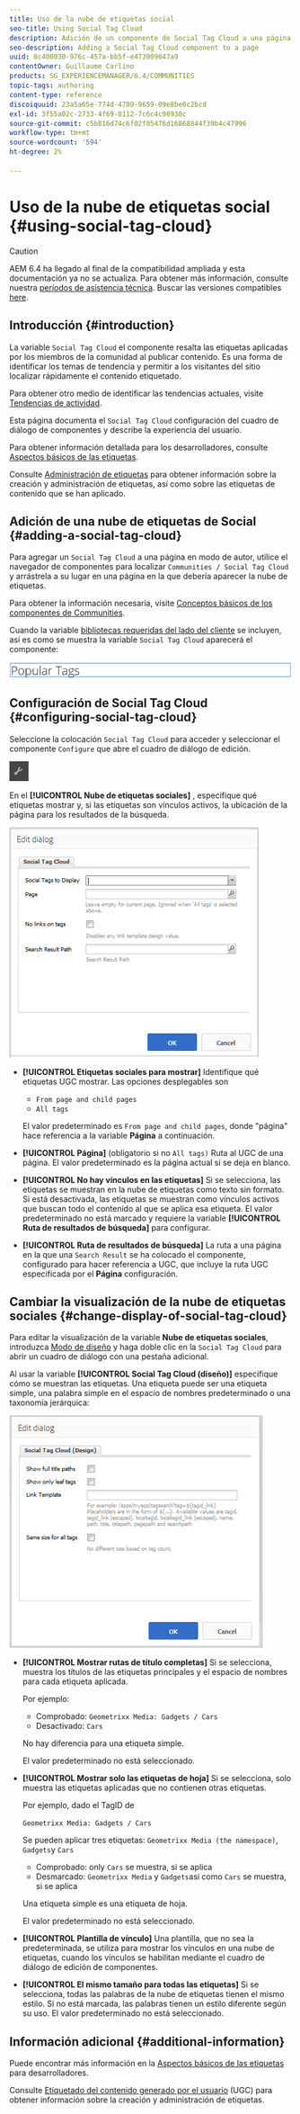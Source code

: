 ```yaml
---
title: Uso de la nube de etiquetas social
seo-title: Using Social Tag Cloud
description: Adición de un componente de Social Tag Cloud a una página
seo-description: Adding a Social Tag Cloud component to a page
uuid: 8c400030-976c-457a-bb5f-e473909647a9
contentOwner: Guillaume Carlino
products: SG_EXPERIENCEMANAGER/6.4/COMMUNITIES
topic-tags: authoring
content-type: reference
discoiquuid: 23a5a65e-774d-4789-9659-09e8be0c2bcd
exl-id: 3f55a02c-2733-4f69-8112-7c6c4c98938c
source-git-commit: c5b816d74c6f02f85476d16868844f39b4c47996
workflow-type: tm+mt
source-wordcount: '594'
ht-degree: 2%

---
```


# Uso de la nube de etiquetas social {#using-social-tag-cloud}

>[!CAUTION]
>
>AEM 6.4 ha llegado al final de la compatibilidad ampliada y esta documentación ya no se actualiza. Para obtener más información, consulte nuestra [períodos de asistencia técnica](https://helpx.adobe.com/es/support/programs/eol-matrix.html). Buscar las versiones compatibles [here](https://experienceleague.adobe.com/docs/).

## Introducción {#introduction}

La variable `Social Tag Cloud` el componente resalta las etiquetas aplicadas por los miembros de la comunidad al publicar contenido. Es una forma de identificar los temas de tendencia y permitir a los visitantes del sitio localizar rápidamente el contenido etiquetado.

Para obtener otro medio de identificar las tendencias actuales, visite [Tendencias de actividad](trends.md).

Esta página documenta el `Social Tag Cloud` configuración del cuadro de diálogo de componentes y describe la experiencia del usuario.

Para obtener información detallada para los desarrolladores, consulte [Aspectos básicos de las etiquetas](tag.md).

Consulte [Administración de etiquetas](../../help/sites-administering/tags.md) para obtener información sobre la creación y administración de etiquetas, así como sobre las etiquetas de contenido que se han aplicado.

## Adición de una nube de etiquetas de Social {#adding-a-social-tag-cloud}

Para agregar un `Social Tag Cloud` a una página en modo de autor, utilice el navegador de componentes para localizar `Communities / Social Tag Cloud` y arrástrela a su lugar en una página en la que debería aparecer la nube de etiquetas.

Para obtener la información necesaria, visite [Conceptos básicos de los componentes de Communities](basics.md).

Cuando la variable [bibliotecas requeridas del lado del cliente](tag.md#essentials-for-client-side) se incluyen, así es como se muestra la variable `Social Tag Cloud` aparecerá el componente:

![chlimage_1-303](assets/chlimage_1-303.png)

## Configuración de Social Tag Cloud {#configuring-social-tag-cloud}

Seleccione la colocación `Social Tag Cloud` para acceder y seleccionar el componente `Configure` que abre el cuadro de diálogo de edición.

![chlimage_1-304](assets/chlimage_1-304.png)

En el **[!UICONTROL Nube de etiquetas sociales]** , especifique qué etiquetas mostrar y, si las etiquetas son vínculos activos, la ubicación de la página para los resultados de la búsqueda.

![chlimage_1-305](assets/chlimage_1-305.png)

* **[!UICONTROL Etiquetas sociales para mostrar]**
Identifique qué etiquetas UGC mostrar. Las opciones desplegables son

   * `From page and child pages`
   * `All tags`

   El valor predeterminado es `From page and child pages`, donde &quot;página&quot; hace referencia a la variable **Página** a continuación.

* **[!UICONTROL Página]**
(obligatorio si no 
`All tags)` Ruta al UGC de una página. El valor predeterminado es la página actual si se deja en blanco.

* **[!UICONTROL No hay vínculos en las etiquetas]**
Si se selecciona, las etiquetas se muestran en la nube de etiquetas como texto sin formato. Si está desactivada, las etiquetas se muestran como vínculos activos que buscan todo el contenido al que se aplica esa etiqueta. El valor predeterminado no está marcado y requiere la variable **[!UICONTROL Ruta de resultados de búsqueda]** para configurar.

* **[!UICONTROL Ruta de resultados de búsqueda]**
La ruta a una página en la que una 
`Search Result` se ha colocado el componente, configurado para hacer referencia a UGC, que incluye la ruta UGC especificada por el **Página** configuración.

## Cambiar la visualización de la nube de etiquetas sociales {#change-display-of-social-tag-cloud}

Para editar la visualización de la variable **Nube de etiquetas sociales**, introduzca [Modo de diseño](../../help/sites-authoring/default-components-designmode.md) y haga doble clic en la `Social Tag Cloud` para abrir un cuadro de diálogo con una pestaña adicional.

Al usar la variable **[!UICONTROL Social Tag Cloud (diseño)]** especifique cómo se muestran las etiquetas. Una etiqueta puede ser una etiqueta simple, una palabra simple en el espacio de nombres predeterminado o una taxonomía jerárquica:

![chlimage_1-306](assets/chlimage_1-306.png)

* **[!UICONTROL Mostrar rutas de título completas]**
Si se selecciona, muestra los títulos de las etiquetas principales y el espacio de nombres para cada etiqueta aplicada.

   Por ejemplo:

   * Comprobado: `Geometrixx Media: Gadgets / Cars`
   * Desactivado: `Cars`

   No hay diferencia para una etiqueta simple.

   El valor predeterminado no está seleccionado.

* **[!UICONTROL Mostrar solo las etiquetas de hoja]**
Si se selecciona, solo muestra las etiquetas aplicadas que no contienen otras etiquetas.

   Por ejemplo, dado el TagID de

   `Geometrixx Media: Gadgets / Cars`

   Se pueden aplicar tres etiquetas: `Geometrixx Media (the namespace)`, `Gadgets`y `Cars`

   * Comprobado: only `Cars` se muestra, si se aplica
   * Desmarcado: `Geometrixx Media` y `Gadgets`así como `Cars` se muestra, si se aplica

   Una etiqueta simple es una etiqueta de hoja.

   El valor predeterminado no está seleccionado.

* **[!UICONTROL Plantilla de vínculo]**
Una plantilla, que no sea la predeterminada, se utiliza para mostrar los vínculos en una nube de etiquetas, cuando los vínculos se habilitan mediante el cuadro de diálogo de edición de componentes.

* **[!UICONTROL El mismo tamaño para todas las etiquetas]**
Si se selecciona, todas las palabras de la nube de etiquetas tienen el mismo estilo. Si no está marcada, las palabras tienen un estilo diferente según su uso. El valor predeterminado no está seleccionado.

## Información adicional {#additional-information}

Puede encontrar más información en la [Aspectos básicos de las etiquetas](tag.md) para desarrolladores.

Consulte [Etiquetado del contenido generado por el usuario](tag-ugc.md) (UGC) para obtener información sobre la creación y administración de etiquetas.
